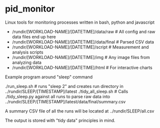 # pid_monitor
Linux tools for monitoring processes written in bash, python and javascript

 - /rundir/[WORKLOAD-NAME]/[DATETIME]/data/raw   # All config and raw data files end up here
 - /rundir/[WORKLOAD-NAME]/[DATETIME]/data/final # Parsed CSV data
 - /rundir/[WORKLOAD-NAME]/[DATETIME]/script     # Measurement and analysis scripts
 - /rundir/[WORKLOAD-NAME]/[DATETIME]/img        # Any image files from analyzing data
 - /rundir/[WORKLOAD-NAME]/[DATETIME]/html       # For interactive charts

Example program around "sleep" command

./run_sleep.sh   # runs "sleep 2" and creates run directory in ../rundir/SLEEP/[TIMESTAMP]/latest
./tidy_all_sleep.sh  # Calls ./tidy_sleep.py against all runs to parse raw data into ../rundir/SLEEP/[TIMESTAMP]/latest/data/final/summary.csv

A summary CSV file of all the runs will be located at ../rundir/SLEEP/all.csv

The output is stored with "tidy data" principles in mind.

